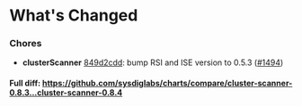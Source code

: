 # What's Changed

### Chores
- **clusterScanner** [849d2cdd](https://github.com/sysdiglabs/charts/commit/849d2cddd9058b3a1e46f110ccbd0a815399219a): bump RSI and ISE version to 0.5.3 ([#1494](https://github.com/sysdiglabs/charts/issues/1494))
#### Full diff: https://github.com/sysdiglabs/charts/compare/cluster-scanner-0.8.3...cluster-scanner-0.8.4
